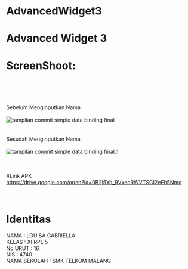 # AdvancedWidget3
# Advanced Widget 3 <br>
# ScreenShoot: <br> <br> <br>
Sebelum Menginputkan Nama <br> <br> 
![tampilan commit simple data binding final](https://cloud.githubusercontent.com/assets/21364340/18750859/15c72772-8107-11e6-952b-3b0e1d91c9de.png) <br> <br> <br>
Sesudah Menginputkan Nama <br> <br>
![tampilan commit simple data binding final_1](https://cloud.githubusercontent.com/assets/21364340/18750860/15d914e6-8107-11e6-95d5-8e829f6af7c1.png)<br> <br> <br>


#Link APK <br>
https://drive.google.com/open?id=0B2j5Yd_9VxeoRWVTSGI2eFh5Nmc <br> <br> <br>

# Identitas <br>
NAMA : LOUISA GABRIELLA <br>
KELAS : XI RPL 5 <br>
No URUT : 16 <br> 
NIS : 4740 <br>
NAMA SEKOLAH : SMK TELKOM MALANG
